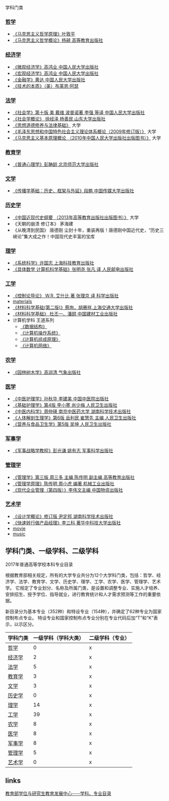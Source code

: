 学科门类

### [哲学](/99-book/subject/01-哲学/README.md)  
* [《马克思主义哲学原理》叶敦平](/99-book/subject/01-哲学/马克思主义哲学原理.md)
* [《马克思主义哲学概论》杨耕 高等教育出版社](/99-book/subject/01-哲学/马克思主义哲学概论.md)

### [经济学](/99-book/subject/02-经济学/README.md)
* [《微观经济学》高鸿业 中国人民大学出版社](/99-book/subject/02-经济学/微观经济学.md)
* [《宏观经济学》高鸿业 中国人民大学出版社](/99-book/subject/02-经济学/宏观经济学.md)
* [《金融学》黄达 中国人民大学出版社](/99-book/subject/02-经济学/金融学.md)
* [《技术的本质》（美）布莱恩·阿瑟](/99-book/subject/02-经济学/技术的本质.md)

### [法学](/99-book/subject/03-法学/README.md) 
* [《社会学》第十版 美 戴维 波普诺著 李强 等译 中国人民大学出版社](/99-book/subject/03-法学/社会学.md)
* [《社会学概论》 徐经泽 杨善民 山东大学出版社](/99-book/subject/03-法学/社会学概论.md)
* [《思想道德修养与法律基础》](/99-book/subject/03-法学/思想道德修养与法律基础.md) 大学
* [《毛泽东思想和中国特色社会主义理论体系概论（2009年修订版）》](/99-book/subject/03-法学/毛泽东思想和中国特色社会主义理论体系概论.md) 大学
* [《马克思主义基本原理概论 （2010年中国人民大学出版社出版图书）》](/99-book/subject/03-法学/马克思主义基本原理概论.md) 大学
  
### [教育学](/99-book/subject/04-教育学/README.md)
* [《普通心理学》彭聃龄 北京师范大学出版社](/99-book/subject/04-教育学/普通心理学.md)

### [文学](/99-book/subject/05-文学/README.md) 
* [《传播学基础：历史、框架与外延》段鹏 中国传媒大学出版社](/99-book/subject/05-文学/传播学基础.md)

### [历史学](/99-book/subject/06-历史学/README.md)
*  [《中国近现代史纲要 （2013年高等教育出版社出版图书）》](/99-book/subject/06-历史学/中国近现代史纲要.md) 大学
* 《天朝的崩溃 修订本》 茅海建                                           
* 《从晚清到民国》 唐德刚 尘封十年，重装再版！唐德刚中国近代史，“历史三峡论”集大成之作！中国现代史丰富的宝库   

### [理学](/99-book/subject/07-理学/README.md)  
* [《系统科学》许国志 上海科技教育出版社](/99-book/subject/07-理学/系统科学.md)
* [《具体数学 计算机科学基础》张明尧 张凡 译 人民邮电出版社](/docs/99-book/subject/07-理学/具体数学-计算机科学基础.md)

### [工学](/99-book/subject/08-工学/README.md)  
* [《控制论导论》 W.R. 艾什比 著 张理京 译 科学出版社](/99-book/subject/08-工学/控制论导论.md)
* [materials](/99-book/subject/08-工学/materials.md)
* [《材料科学基础(第二版)》蔡珣，胡赓祥.上海交通大学出版社](/99-book/subject/08-工学/材料科学基础.md)
* [《材料科学基础》 杜丕一、潘颐 中国建材工业出版社](/99-book/subject/08-工学/材料科学基础-杜丕一.md)
* 计算机学科 王道系列
  * [《数据结构》](/docs/99-book/subject/08-工学/2020数据结构.md)
  * [《计算机操作系统》](/docs/99-book/subject/08-工学/2020计算机操作系统.md)
  * [《计算机组成原理》](/docs/99-book/subject/08-工学/2020计算机组成原理.md)
  * [《计算机网络》](/docs/99-book/subject/08-工学/2020计算机网络.md)

### [农学](/99-book/subject/09-农学/README.md)  
* [《园林树木学》高润清 气象出版社](/99-book/subject/09-农学/园林树木学.md)

### [医学](/99-book/subject/10-医学/README.md)  
* [《中医护理学》孙秋华 李建美 中国中医院出版社](/99-book/subject/10-医学/护理学/中医护理学.md)
* [《基础护理学》第4版 李小寒 尚少梅 人民卫生出版社](/99-book/subject/10-医学/护理学/基础护理学.md)
* [《中医内科学》周仲瑛 南京中医药大学 湖南科学技术出版社](/99-book/subject/10-医学/中医内科学.md)
* [《人体解剖生理学》第6版 岳利民 崔慧先 主编 人民卫生出版社](/99-book/subject/10-医学/人体解剖生理学.md)
* [《营养与食品卫生学》第5版 吴坤 人民卫生出版社](/99-book/subject/10-医学/营养与食品卫生学.md)

### [军事学](/99-book/subject/11-军事学/README.md)
* [《军事战略学教程》彭光谦 姚有志 军事科学出版社](/99-book/subject/11-军事学/军事战略学教程.md)

### [管理学](/99-book/subject/12-管理学/README.md)
* [《管理学》第三版 周三多 主编 陈传明 副主编 高等教育出版社](/99-book/subject/12-管理学/管理学.md)
* [《管理学原理》陈传明 周小虎 编著 机械工业出版社](/99-book/subject/12-管理学/管理学原理.md)
* [《现代企业管理（第四版）》李伟文主编 中国物资出版社](/99-book/subject/12-管理学/现代企业管理.md)

### [艺术学](/99-book/subject/13-艺术学/README.md)
* [《设计学概论》修订版 尹定邦 湖南科学技术出版社](/99-book/subject/13-艺术学/设计学概论.md)
* [《快速转行做产品经理》李三科 著华中科技大学出版社](/99-book/subject/13-艺术学/快速转行做产品经理.md)
* [movie](/99-book/subject/13-艺术学/movie.md)
* [music](/99-book/subject/13-艺术学/music.md)

## 学科门类、一级学科、二级学科
2017年普通高等学校本科专业目录

根据教育部相关规定，所有的大学专业共分为12个大学科门类，包括：哲学、经济学、法学、教育学、文学、历史学、理学、工学、农学、医学、管理学、艺术学。
它规定了专业划分、名称及所属门类，是设置和调整专业、实施人才培养、安排招生、授予学位、指导就业，进行教育统计和人才需求预测等工作的重要依据。

新目录分为基本专业（352种）和特设专业（154种），并确定了62种专业为国家控制布点专业。
特设专业和国家控制布点专业分别在专业代码后加“T”和“K”表示，以示区分。

| 学科门类                                       | 一级学科（学科大类） | 二级学科（专业） |
| :--------------------------------------------- | :------------------- | :--------------- |
| [哲学](/99-book/subject/01-哲学/README.md)     | 0                    | x                |
| [经济学](/99-book/subject/02-经济学/README.md) | 2                    | x                |
| [法学](/99-book/subject/03-法学/README.md)     | 5                    | x                |
| [教育学](/99-book/subject/04-教育学/README.md) | 3                    | x                |
| [文学](/99-book/subject/05-文学/README.md)     | 3                    | x                |
| [历史学](/99-book/subject/06-历史学/README.md) | 0                    | x                |
| [理学](/99-book/subject/07-理学/README.md)     | 14                   | x                |
| [工学](/99-book/subject/08-工学/README.md)     | 39                   | x                |
| [农学](/99-book/subject/09-农学/README.md)     | 8                    | x                |
| [医学](/99-book/subject/10-医学/README.md)     | 8                    | x                |
| [军事学](/99-book/subject/11-军事学/README.md) | 8                    | x                |
| [管理学](/99-book/subject/12-管理学/README.md) | 5                    | x                |
| [艺术学](/99-book/subject/13-艺术学/README.md) | 0                    | x                |

## links
[教育部学位与研究生教育发展中心----学科、专业目录](http://www.cdgdc.edu.cn/xwyyjsjyxx/sy/glmd/264462.shtml)


<script>
Docsify.dom.findAll('a').filter(item => item.text.indexOf('《') == 0).map((item, index)=>console.log(index + 1, item.innerText))
</script>